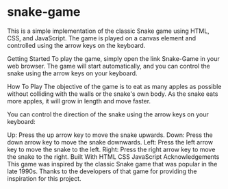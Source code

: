 # snake-game
This is a simple implementation of the classic Snake game using HTML, CSS, and JavaScript. The game is played on a canvas element and controlled using the arrow keys on the keyboard.

Getting Started
To play the game, simply open the link Snake-Game in your web browser. The game will start automatically, and you can control the snake using the arrow keys on your keyboard.

How To Play
The objective of the game is to eat as many apples as possible without colliding with the walls or the snake's own body. As the snake eats more apples, it will grow in length and move faster.

You can control the direction of the snake using the arrow keys on your keyboard:

Up: Press the up arrow key to move the snake upwards.
Down: Press the down arrow key to move the snake downwards.
Left: Press the left arrow key to move the snake to the left.
Right: Press the right arrow key to move the snake to the right.
Built With
HTML
CSS
JavaScript
Acknowledgements
This game was inspired by the classic Snake game that was popular in the late 1990s. Thanks to the developers of that game for providing the inspiration for this project.

